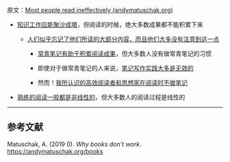 原文：[Most people read ineffectively (andymatuschak.org)](https://notes.andymatuschak.org/z432siNjuY9G8bTsnSugyHPB1YoZWgup6eMB3)

- [知识工作应能聚沙成塔](https://notes.andymatuschak.org/z6UDDkom8Aifg6mLdjT1sPtbMBweCmpyTwmJT)，但阅读的时候，绝大多数成果都不能积累下来

  - [人们似乎忘记了他们所读的大部分内容，而且他们大多没有注意到这一点](https://notes.andymatuschak.org/z3d6dFhTA5zTmykZ3zh4Y2vCw3aVbUxRiQQcc)

    - [常青笔记有助于积累阅读成果](https://notes.andymatuschak.org/z6M8kex6kDF2FT6MWqAMDQddsqUr8sphLmyy1)，但大多数人没有做常青笔记的习惯

    - 即使对于做常青笔记的人来说，[笔记写作实践大多是无效的](https://notes.andymatuschak.org/z8V2q398qu89vdJ73N2BEYCgevMqux3yxQUAC)

    - 然而！[我所认识的高效阅读者和思想家在阅读时不做笔记](https://notes.andymatuschak.org/z6GNVv6RyFDewy11ZgXzce8agWxSLwJ6Ub5Rw)

- [熟练的阅读一般都是非线性的](https://notes.andymatuschak.org/z3S7mmbydSX5Kx3V8mvkWLBcRGCgtroaY8XPz)，但大多数人的阅读过程是线性的

------

## 参考文献

Matuschak, A. (2019 0). *Why books don’t work*. https://andymatuschak.org/books